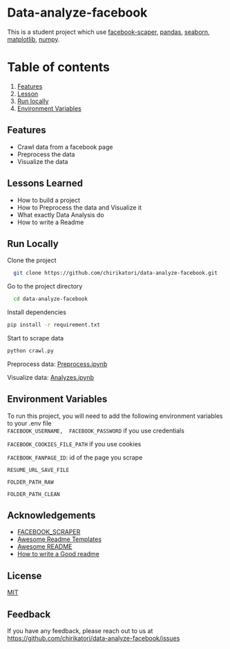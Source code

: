 
# Data-analyze-facebook  
This is a student project which use [facebook-scaper](https://github.com/kevinzg/facebook-scraper), [pandas](https://pandas.pydata.org/docs/index.html), [seaborn](https://seaborn.pydata.org/index.html), [matplotlib](https://matplotlib.org/3.5.3/api/_as_gen/matplotlib.pyplot.html), [numpy](https://numpy.org/doc/stable/).  

# Table of contents  
1. [Features](#feature)  
2. [Lesson](#lesson)    
3. [Run locally](#run)  
4. [Environment Variables](#var)

<a name="feature"></a>
## Features  

- Crawl data from a facebook page
- Preprocess the data
- Visualize the data  
 
<a name="lesson"></a>
## Lessons Learned  

- How to build a project
- How to Preprocess the data and Visualize it
- What exactly Data Analysis do 
- How to write a Readme

<a name="run"></a>
## Run Locally  

Clone the project  

~~~bash  
  git clone https://github.com/chirikatori/data-analyze-facebook.git
~~~

Go to the project directory  

~~~bash  
  cd data-analyze-facebook
~~~

Install dependencies  

~~~bash  
pip install -r requirement.txt
~~~

Start to scrape data  

~~~bash  
python crawl.py
~~~
Preprocess data: [Preprocess.ipynb](Preprocess.ipynb)

Visualize data: [Analyzes.ipynb](Analyzes.ipynb)

<a name="var"></a>
## Environment Variables  

To run this project, you will need to add the following environment variables to your .env file  
`FACEBOOK_USERNAME, 
FACEBOOK_PASSWORD` if you use credentials

`FACEBOOK_COOKIES_FILE_PATH` if you use cookies

`FACEBOOK_FANPAGE_ID`: id of the page you scrape

`RESUME_URL_SAVE_FILE`

`FOLDER_PATH_RAW`

`FOLDER_PATH_CLEAN`  


## Acknowledgements  
- [FACEBOOK_SCRAPER](https://github.com/kevinzg/facebook-scraper)
- [Awesome Readme Templates](https://awesomeopensource.com/project/elangosundar/awesome-README-templates)
- [Awesome README](https://github.com/matiassingers/awesome-readme)
- [How to write a Good readme](https://bulldogjob.com/news/449-how-to-write-a-good-readme-for-your-github-project)

## License

[MIT](LICENSE.md)

## Feedback  

If you have any feedback, please reach out to us at https://github.com/chirikatori/data-analyze-facebook/issues

